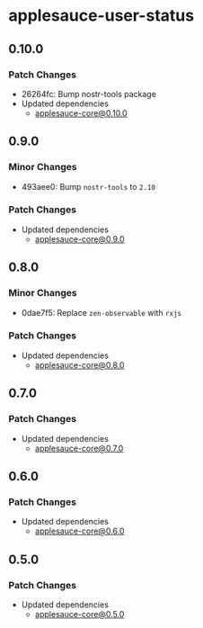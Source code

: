# applesauce-user-status

## 0.10.0

### Patch Changes

- 26264fc: Bump nostr-tools package
- Updated dependencies
  - applesauce-core@0.10.0

## 0.9.0

### Minor Changes

- 493aee0: Bump `nostr-tools` to `2.10`

### Patch Changes

- Updated dependencies
  - applesauce-core@0.9.0

## 0.8.0

### Minor Changes

- 0dae7f5: Replace `zen-observable` with `rxjs`

### Patch Changes

- Updated dependencies
  - applesauce-core@0.8.0

## 0.7.0

### Patch Changes

- Updated dependencies
  - applesauce-core@0.7.0

## 0.6.0

### Patch Changes

- Updated dependencies
  - applesauce-core@0.6.0

## 0.5.0

### Patch Changes

- Updated dependencies
  - applesauce-core@0.5.0
